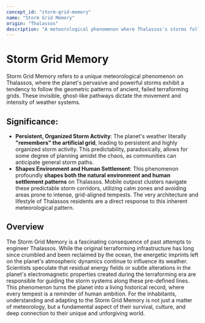```yaml
---
concept_id: "storm-grid-memory"
name: "Storm Grid Memory"
origin: "Thalassos"
description: "A meteorological phenomenon where Thalassos's storms follow the geometric patterns of ancient terraforming grids."
---
```


# Storm Grid Memory

Storm Grid Memory refers to a unique meteorological phenomenon on Thalassos, where the planet's pervasive and powerful storms exhibit a tendency to follow the geometric patterns of ancient, failed terraforming grids. These invisible, ghost-like pathways dictate the movement and intensity of weather systems.

## Significance:

- **Persistent, Organized Storm Activity**: The planet's weather literally **"remembers" the artificial grid**, leading to persistent and highly organized storm activity. This predictability, paradoxically, allows for some degree of planning amidst the chaos, as communities can anticipate general storm paths.
- **Shapes Environment and Human Settlement**: This phenomenon profoundly **shapes both the natural environment and human settlement patterns** on Thalassos. Mobile outpost clusters navigate these predictable storm corridors, utilizing calm zones and avoiding areas prone to intense, grid-aligned tempests. The very architecture and lifestyle of Thalassos residents are a direct response to this inherent meteorological pattern.

## Overview

The Storm Grid Memory is a fascinating consequence of past attempts to engineer Thalassos. While the original terraforming infrastructure has long since crumbled and been reclaimed by the ocean, the energetic imprints left on the planet's atmospheric dynamics continue to influence its weather. Scientists speculate that residual energy fields or subtle alterations in the planet's electromagnetic properties created during the terraforming era are responsible for guiding the storm systems along these pre-defined lines. This phenomenon turns the planet into a living historical record, where every tempest is a reminder of human ambition. For the inhabitants, understanding and adapting to the Storm Grid Memory is not just a matter of meteorology, but a fundamental aspect of their survival, culture, and deep connection to their unique and unforgiving world. 